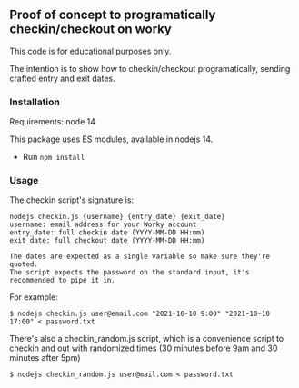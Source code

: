 ## Proof of concept to programatically checkin/checkout on worky

This code is for educational purposes only.

The intention is to show how to checkin/checkout programatically, sending crafted entry and exit dates.

### Installation

Requirements: node 14

This package uses ES modules, available in nodejs 14.

- Run `npm install`

### Usage

The checkin script's signature is:

```
nodejs checkin.js {username} {entry_date} {exit_date}
username: email address for your Worky account
entry_date: full checkin date (YYYY-MM-DD HH:mm) 
exit_date: full checkout date (YYYY-MM-DD HH:mm)

The dates are expected as a single variable so make sure they're quoted.
The script expects the password on the standard input, it's recommended to pipe it in.
```

For example:

```
$ nodejs checkin.js user@email.com "2021-10-10 9:00" "2021-10-10 17:00" < password.txt
```

There's also a checkin_random.js script, which is a convenience script to checkin and out with randomized times (30 minutes before 9am and 30 minutes after 5pm)

```
$ nodejs checkin_random.js user@mail.com < password.txt
```
